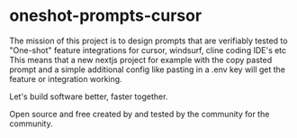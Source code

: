 # oneshot-prompts-cursor
The mission of this project is to design prompts that are verifiably tested to "One-shot" feature integrations for cursor, windsurf, cline coding IDE's etc
This means that a new nextjs project for example with the copy pasted prompt and a simple additional config like pasting in a .env key will get the feature or integration working.


Let's build software better, faster together.

Open source and free created by and tested by the community for the community.
